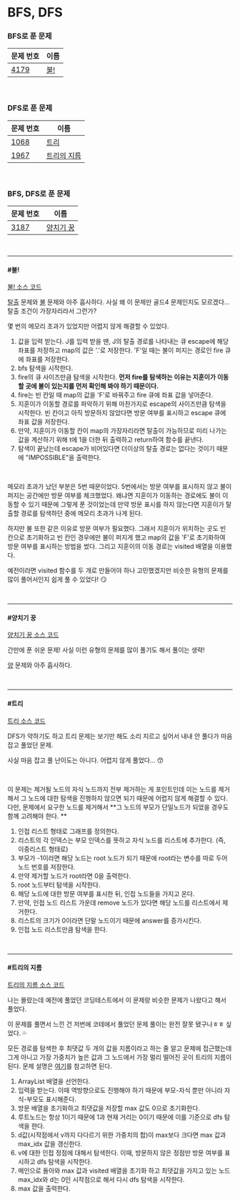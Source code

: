 # BFS, DFS

### BFS로 푼 문제

| 문제 번호                                    | 이름        |
| -------------------------------------------- | ----------- |
| [4179](https://www.acmicpc.net/problem/4179) | [불!](#불!) |

<br>

### DFS로 푼 문제

| 문제 번호                                    | 이름                        |
| -------------------------------------------- | --------------------------- |
| [1068](https://www.acmicpc.net/problem/1068) | [트리](#트리)               |
| [1967](https://www.acmicpc.net/problem/1967) | [트리의 지름](#트리의-지름) |

<br>

### BFS, DFS로 푼 문제

| 문제 번호                                    | 이름                    |
| -------------------------------------------- | ----------------------- |
| [3187](https://www.acmicpc.net/problem/3187) | [양치기 꿍](#양치기-꿍) |

<br>

<hr>

#### #불!

[불! 소스 코드](https://github.com/hjyeon-n/Algorithm_study/blob/master/BOJ/2021.04/Solution_4179.java)

[탈출](https://github.com/hjyeon-n/Algorithm_study/blob/master/Problem%20Solving/2020.08/BFS%2C%20DFS.md#%ED%83%88%EC%B6%9C) 문제와 [불](https://github.com/hjyeon-n/Algorithm_study/blob/master/Problem%20Solving/2020.11/BFS%2C%20DFS.md#%EB%B6%88) 문제와 아주 흡사하다. 사실 왜 이 문제만 골드4 문제인지도 모르겠다... 탈출 조건이 가장자리라서 그런가?

몇 번의 메모리 초과가 있었지만 어렵지 않게 해결할 수 있었다.

1. 값을 입력 받는다. J를 입력 받을 땐, J의 탈출 경로를 나타내는 큐 escape에 해당 좌표를 저장하고 map의 값은 '.'로 저장한다. 'F'일 때는 불이 퍼지는 경로인 fire 큐에 좌표를 저장한다.
2. bfs 탐색을 시작한다.
3. fire의 큐 사이즈만큼 탐색을 시작한다. **먼저 fire를 탐색하는 이유는 지훈이가 이동할 곳에 불이 있는지를 먼저 확인해 봐야 하기 때문이다.**
4. fire는 빈 칸일 때 map의 값을 'F'로 바꿔주고 fire 큐에 좌표 값을 넣어준다.
5. 지훈이가 이동할 경로를 파악하기 위해 마찬가지로 escape의 사이즈만큼 탐색을 시작한다. 빈 칸이고 아직 방문하지 않았다면 방문 여부를 표시하고 escape 큐에 좌표 값을 저장한다.
6. 만약, 지훈이가 이동할 칸이 map의 가장자리라면 탈출이 가능하므로 미리 나가는 값을 계산하기 위해 t에 1을 더한 뒤 출력하고 return하여 함수를 끝낸다.
7. 탐색이 끝났는데 escape가 비어있다면 더이상의 탈출 경로는 없다는 것이기 때문에 "IMPOSSIBLE"을 출력한다.

<br>

메모리 초과가 났던 부분은 5번 때문이었다. 5번에서는 방문 여부를 표시하지 않고 불이 퍼지는 공간에만 방문 여부를 체크했었다. 왜냐면 지훈이가 이동하는 경로에도 불이 이동할 수 있기 때문에 그렇게 푼 것이었는데 만약 방문 표시를 하지 않는다면 지훈이가 탈출할 경로를 탐색하던 중에 메모리 초과가 나게 된다. 

하지만 불 또한 같은 이유로 방문 여부가 필요했다. 그래서 지훈이가 위치하는 곳도 빈 칸으로 초기화하고 빈 칸인 경우에만 불이 퍼지게 했고 map의 값을 'F'로 초기화하여 방문 여부를 표시하는 방법을 썼다. 그리고 지훈이의 이동 경로는 visited 배열을 이용했다.

예전이라면 visited 함수를 두 개로 만들어야 하나 고민했겠지만 비슷한 유형의 문제를 많이 풀어서인지 쉽게 풀 수 있었다! 😏

<br>

<hr>

#### #양치기 꿍

[양치기 꿍 소스 코드](https://github.com/hjyeon-n/Algorithm_study/tree/master/BOJ/2021.04/Solution_3187)

간만에 푼 쉬운 문제! 사실 이런 유형의 문제를 많이 풀기도 해서 풀이는 생략!

[양](https://github.com/hjyeon-n/Algorithm_study/blob/master/Problem%20Solving/2020.12/BOJ.md#%EC%96%91) 문제와 아주 흡사하다.

<br>

<hr>

#### #트리

[트리 소스 코드](https://github.com/hjyeon-n/Algorithm_study/blob/master/BOJ/2021.04/Solution_1068.java)

DFS가 약하기도 하고 트리 문제는 보기만 해도 소리 지르고 싶어서 내내 안 풀다가 마음 잡고 풀었던 문제.

사실 마음 잡고 풀 난이도는 아니다. 어렵지 않게 풀었다... 😙

<br>

이 문제는 제거될 노드의 자식 노드까지 전부 제거하는 게 포인트인데 이는 노드를 제거해서 그 노드에 대한 탐색을 진행하지 않으면 되기 때문에 어렵지 않게 해결할 수 있다. 다만, 문제에서 요구한 노드를 제거해서 **그 노드의 부모가 단일노드가 되었을 경우도 함께 고려해야 한다. **

1. 인접 리스트 형태로 그래프를 정의한다.
2. 리스트의 각 인덱스는 부모 인덱스를 뜻하고 자식 노드를 리스트에 추가한다. (즉, 이중리스트 형태로)
3. 부모가 -1이라면 해당 노드는 root 노드가 되기 때문에 root라는 변수를 따로 두어 노드 번호를 저장한다.
4. 만약 제거할 노드가 root라면 0을 출력한다.
5. root 노드부터 탐색을 시작한다.
6. 해당 노드에 대한 방문 여부를 표시한 뒤, 인접 노드들을 가지고 온다. 
7. 만약, 인접 노드 리스트 가운데 remove 노드가 있다면 해당 노드를 리스트에서 제거한다.
8. 리스트의 크기가 0이라면 단말 노드이기 때문에 answer를 증가시킨다.
9. 인접 노드 리스트만큼 탐색을 한다.

<br>

<hr>

#### #트리의 지름

[트리의 지름 소스 코드](https://github.com/hjyeon-n/Algorithm_study/blob/master/BOJ/2021.04/Solution_1967.java)

나는 몰랐는데 예전에 풀었던 코딩테스트에서 이 문제랑 비슷한 문제가 나왔다고 해서 풀었다.

이 문제를 풀면서 느낀 건 저번에 코테에서 풀었던 문제 풀이는 완전 잘못 됐구나ㅎㅎ 싶었다. 💦

모든 경로를 탐색한 후 최댓값 두 개의 값을 지름이라고 하는 줄 알고 문제에 접근했는데 그게 아니고 가장 가중치가 높은 값과 그 노드에서 가장 멀리 떨어진 곳이 트리의 지름이 된다. 문제 설명은 [여기](https://m.blog.naver.com/PostView.nhn?blogId=occidere&logNo=220961873786&proxyReferer=https%3A%2F%2Fwww.google.com%2F)를 참고하면 된다.

1. ArrayList 배열을 선언한다.
2. 입력을 받는다. 이때 역방향으로도 진행해야 하기 때문에 부모-자식 뿐만 아니라 자식-부모도 표시해준다.
3. 방문 배열을 초기화하고 최댓값을 저장할 max 값도 0으로 초기화한다.
4. 루트노드는 항상 1이기 때문에 1과 현재 거리는 0이기 때문에 이를 기준으로 dfs 탐색을 한다.
5. d값(시작점에서 v까지 다다르기 위한 가중치의 합)이 max보다 크다면 max 값과 max_idx 값을 갱신한다.
6. v에 대한 인접 정점에 대해서 탐색한다. 이때, 방문하지 않은 정점만 방문 여부를 표시하고 dfs 탐색을 시작한다.
7. 메인으로 돌아와 max 값과 visited 배열을 초기화 하고 최댓값을 가지고 있는 노드 max_idx와 d는 0인 시작점으로 해서 다시 dfs 탐색을 시작한다.
8. max 값을 출력한다.